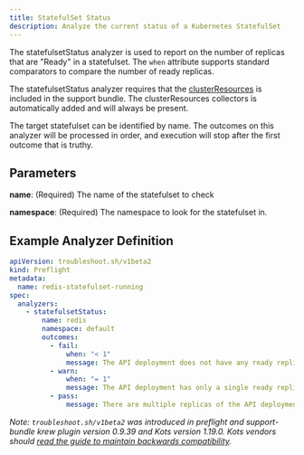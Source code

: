 ```yaml
---
title: StatefulSet Status
description: Analyze the current status of a Kubernetes StatefulSet
---
```


The statefulsetStatus analyzer is used to report on the number of replicas that are "Ready" in a statefulset.
The `when` attribute supports standard comparators to compare the number of ready replicas.

The statefulsetStatus analyzer requires that the [clusterResources](https://troubleshoot.sh/docs/collect/cluster-resources/) is included in the support bundle.
The clusterResources collectors is automatically added and will always be present.

The target statefulset can be identified by name.
The outcomes on this analyzer will be processed in order, and execution will stop after the first outcome that is truthy.

## Parameters

**name**: (Required) The name of the statefulset to check

**namespace**: (Required) The namespace to look for the statefulset in.

## Example Analyzer Definition

```yaml
apiVersion: troubleshoot.sh/v1beta2
kind: Preflight
metadata:
  name: redis-statefulset-running
spec:
  analyzers:
    - statefulsetStatus:
        name: redis
        namespace: default
        outcomes:
          - fail:
              when: "< 1"
              message: The API deployment does not have any ready replicas.
          - warn:
              when: "= 1"
              message: The API deployment has only a single ready replica.
          - pass:
              message: There are multiple replicas of the API deployment ready.
```

*Note: `troubleshoot.sh/v1beta2` was introduced in preflight and support-bundle krew plugin version 0.9.39 and Kots version 1.19.0. Kots vendors should [read the guide to maintain backwards compatibility](/v1beta2/).*
